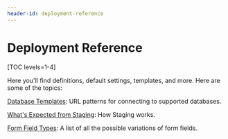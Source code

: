 ```yaml
---
header-id: deployment-reference
---
```


# Deployment Reference

[TOC levels=1-4]

Here you'll find definitions, default settings, templates, and more. Here are
some of the topics:

[Database Templates](/docs/7-1/deploy/-/knowledge_base/d/database-templates):
URL patterns for connecting to supported databases. 

[What's Expected from Staging](/docs/7-1/deploy/-/knowledge_base/whats-expected-from-staging):
How Staging works. 

[Form Field Types](/docs/7-1/deploy/-/knowledge_base/form-field-types): A list
of all the possible variations of form fields. 
